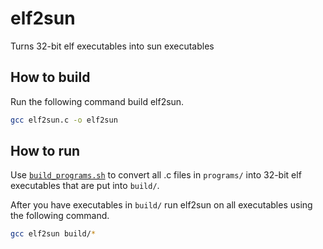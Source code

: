 # elf2sun

Turns 32-bit elf executables into sun executables

## How to build

Run the following command build elf2sun.

```bash
gcc elf2sun.c -o elf2sun
```

## How to run

Use [`build_programs.sh`](build_programs.sh) to convert all .c files in `programs/` into 32-bit elf executables that are put into `build/`.

After you have executables in `build/` run elf2sun on all executables using the following command.

```bash
gcc elf2sun build/*
```
